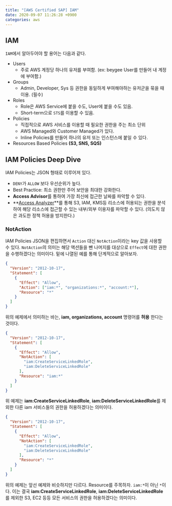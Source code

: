 ```yaml
---
title: "[AWS Certified SAP] IAM"
date: 2020-09-07 11:26:28 +0900
categories: aws
---
```


## IAM

`IAM`에서 알아두어야 할 용어는 다음과 같다.

- Users
  - 주로 AWS 계정당 하나의 유저를 부여함. (ex: beygee User를 만들어 내 계정에 부여함.)
- Groups
  - Admin, Developer, Sys 등 권한을 동일하게 부여해야하는 유저군을 묶을 때 이용. (필수)
- Roles
  - Role은 AWS Service에 붙을 수도, User에 붙을 수도 있음.
  - Short-term으로 `STS`를 이용할 수 있음.
- Policies
  - 직접적으로 AWS 서비스를 이용할 때 필요한 권한을 주는 최소 단위
  - AWS Managed와 Customer Managed가 있다.
  - Inline Policies를 만들어 하나의 유저 또는 인스턴스에 붙일 수 있다.
- Resources Based Policies **(S3, SNS, SQS)**

## IAM Policies Deep Dive

IAM Policies는 JSON 형태로 이루어져 있다.

- `DENY`가 `ALLOW` 보다 우선순위가 높다.
- Best Practice: 최소 권한만 주어 보안을 최대한 강화한다.
- **Access Advisor**를 통하여 가장 최신에 접근한 날짜를 파악할 수 있다.
- **[Access Analyzer](https://aws.amazon.com/ko/blogs/korea/new-use-aws-iam-access-analyzer-in-aws-organizations/)**를 통해 S3, IAM, KMS등 리소스에 허용되는 권한을 분석하여 해당 리소스에 접근할 수 있는 내부/외부 이용자를 파악할 수 있다. (의도치 않은 과도한 정책 허용을 방지한다.)

### NotAction

IAM Policies JSON을 편집하면서 `Action` 대신 `NotAction`이라는 key 값을 사용할 수 있다.
`NotAction`의 의미는 해당 액션들을 뺀 나머지를 대상으로 `Effect`에 대한 권한을 수행하겠다는 의미이다.
밑에 나열된 예를 통해 단계적으로 알아보자.

```json
{
  "Version": "2012-10-17",
  "Statement": [
    {
      "Effect": "Allow",
      "Action": ["iam:*", "organizations:*", "account:*"],
      "Resource": "*"
    }
  ]
}
```

위의 예제에서 의미하는 바는, **iam, organizations, account** 명령어를 **허용** 한다는 것이다.

```json
{
  "Version": "2012-10-17",
  "Statement": [
    {
      "Effect": "Allow",
      "NotAction": [
        "iam:CreateServiceLinkedRole",
        "iam:DeleteServiceLinkedRole"
      ],
      "Resource": "iam:*"
    }
  ]
}
```

위 예제는 **iam:CreateServiceLinkedRole**, **iam:DeleteServiceLinkedRole**를 제외한 다른 iam 서비스들의 권한을 허용하겠다는 의미이다.

```json
{
  "Version": "2012-10-17",
  "Statement": [
    {
      "Effect": "Allow",
      "NotAction": [
        "iam:CreateServiceLinkedRole",
        "iam:DeleteServiceLinkedRole"
      ],
      "Resource": "*"
    }
  ]
}
```

위의 예제는 앞선 예제와 비슷하지만 다르다. Resource를 주목하자. `iam:*`이 아닌 `*`이다. 이는 결국 **iam:CreateServiceLinkedRole**, **iam:DeleteServiceLinkedRole**를 제외한 S3, EC2 등등 모든 서비스의 권한을 허용하겠다는 의미이다.
